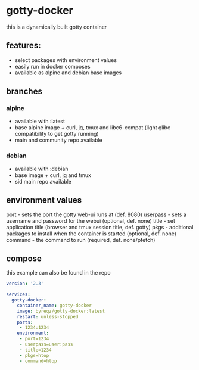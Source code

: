# gotty-docker

this is a dynamically built gotty container

## features:
- select packages with environment values
- easily run in docker composes
- available as alpine and debian base images

## branches
### alpine
- available with :latest
- base alpine image + curl, jq, tmux and libc6-compat (light glibc compatibility to get gotty running)
- main and community repo available

### debian
- available with :debian
- base image + curl, jq and tmux
- sid main repo available

## environment values
port - sets the port the gotty web-ui runs at (def. 8080)
userpass - sets a username and password for the webui (optional, def. none)
title - set application title (browser and tmux session title, def. gotty)
pkgs - additional packages to install when the container is started (optional, def. none)
command - the command to run (required, def. none/pfetch)

## compose
this example can also be found in the repo

```yaml
version: '2.3'

services:
  gotty-docker:
    container_name: gotty-docker
    image: byreqz/gotty-docker:latest
    restart: unless-stopped
    ports:
     - 1234:1234
    environment:
     - port=1234
     - userpass=user:pass
     - title=1234
     - pkgs=htop
     - command=htop
```


